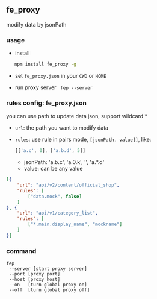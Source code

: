## fe_proxy

modify data by jsonPath

### usage

- install

```bash
   npm install fe_proxy -g
```

- set `fe_proxy.json` in your `CWD` or `HOME`

- run proxy server
` fep --server`

### rules config: fe_proxy.json

you can use path to update data json, support wildcard *

- `url`: the path you want to modify data
- `rules`: use rule in pairs mode, `[jsonPath, value]]`, like: 

    ```js
    [['a.c', 0], ['a.b.d', 5]]
    ```
   - jsonPath: 'a.b.c', 'a.0.k', '', 'a.*.d'
   - value: can be any value


```json
[{
    "url": "api/v2/content/official_shop",
    "rules": [
        ["data.mock", false]
    ]
}, {
    "url": "api/v1/category_list",
    "rules": [
        ["*.main.display_name", "mockname"]
    ]
}]
```

### command
```
fep
 --server [start proxy server]
 --port [proxy port]
 --host [proxy host]
 --on   [turn global proxy on]
 --off  [turn global proxy off]
```
